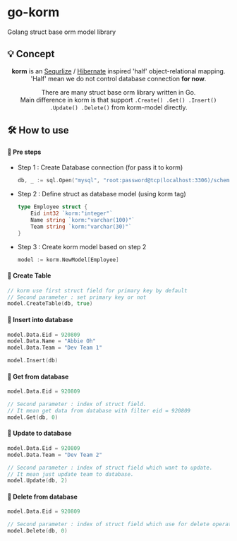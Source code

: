 # go-korm
Golang struct base orm model library


## 💡 Concept
<p align="center">
<b>korm</b> is an <a href="https://sequelize.org/">Sequrlize</a> / <a href="https://hibernate.org/">Hibernate</a> inspired 'half' object-relational mapping.<br>
'Half' mean we do not control database connection <b>for now</b>.<br>
</p>

<p align="center">
There are many struct base orm library written in Go.<br>
Main difference in korm is that support <code>.Create() .Get() .Insert() .Update() .Delete()</code> from korm-model directly.
</p>

## 🛠 How to use

#### 📖 Pre steps
- Step 1 : Create Database connection (for pass it to korm)
    ```go
    db, _ := sql.Open("mysql", "root:password@tcp(localhost:3306)/schema")
    ```
- Step 2 : Define struct as database model (using korm tag)
    ```go
    type Employee struct {
        Eid int32 `korm:"integer"`
        Name string `korm:"varchar(100)"`
        Team string `korm:"varchar(30)"`
    }
    ```
- Step 3 : Create korm model based on step 2
    ```go
    model := korm.NewModel[Employee]
    ```

#### 📖 Create Table
```go
// korm use first struct field for primary key by default
// Second parameter : set primary key or not
model.CreateTable(db, true)
```

#### 📖 Insert into database
```go
model.Data.Eid = 920809
model.Data.Name = "Abbie Oh"
model.Data.Team = "Dev Team 1"

model.Insert(db)
```

#### 📖 Get from database
```go
model.Data.Eid = 920809

// Second parameter : index of struct field.
// It mean get data from database with filter eid = 920809
model.Get(db, 0)
```

#### 📖 Update to database
```go
model.Data.Eid = 920809
model.Data.Team = "Dev Team 2"

// Second parameter : index of struct field which want to update.
// It mean just update team to database.
model.Update(db, 2)
```

#### 📖 Delete from database
```go
model.Data.Eid = 920809

// Second parameter : index of struct field which use for delete operation.
model.Delete(db, 0)
```
